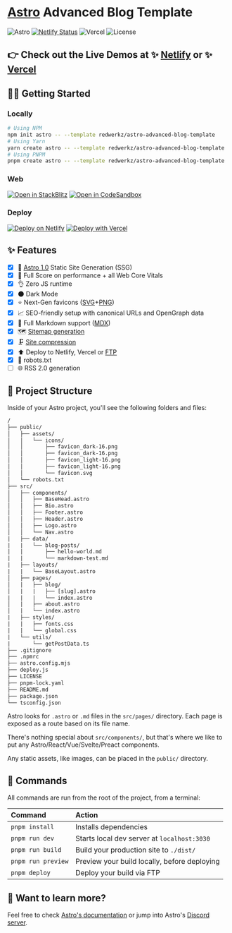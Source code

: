 # [Astro](https://astro.build) Advanced Blog Template

![Astro](https://img.shields.io/badge/astro-1.9.0-blue) [![Netlify Status](https://api.netlify.com/api/v1/badges/acde8324-2040-411a-994d-516b6b2f63a8/deploy-status)](https://app.netlify.com/sites/astro-advanced-blog-template/deploys) ![Vercel](https://therealsujitk-vercel-badge.vercel.app/?app=astro-advanced-blog-template) ![License](https://img.shields.io/badge/license-MIT-blue)

## 👉 Check out the Live Demos at ✨ [Netlify](https://astro-advanced-blog-template.netlify.app/) or ✨ [Vercel](https://astro-advanced-blog-template.vercel.app/)

## 👩‍🚀 Getting Started

### Locally

```sh
# Using NPM
npm init astro -- --template redwerkz/astro-advanced-blog-template
# Using Yarn
yarn create astro -- --template redwerkz/astro-advanced-blog-template
# Using PNPM
pnpm create astro -- --template redwerkz/astro-advanced-blog-template
```

### Web

[![Open in StackBlitz](https://developer.stackblitz.com/img/open_in_stackblitz.svg)](https://stackblitz.com/gitlab/withastro/astro-advanced-blog-template)
[![Open in CodeSandbox](https://codesandbox.io/static/img/play-codesandbox.svg)](https://codesandbox.io/s/github/redwerkz/astro-advanced-blog-template/tree/main)

### Deploy

[![Deploy on Netlify](https://netlify.com/img/deploy/button.svg)](https://app.netlify.com/start/deploy?repository=https://gitlab.com/withastro/astro-advanced-blog)
[![Deploy with Vercel](https://vercel.com/button)](https://vercel.com/new/clone?repository-url=https%3A%2F%2Fgitlab.com%2Fwithastro%2Fastro-advanced-blog-template)

## ✨ Features

- [x] 🚀 [Astro 1.0](https://astro.build/blog/astro-1/) Static Site Generation (SSG)
- [x] 💯 Full Score on performance + all Web Core Vitals
- [x] 👌 Zero JS runtime
- [x] 🌑 Dark Mode
- [x] ⭐ Next-Gen favicons ([SVG](https://caniuse.com/link-icon-svg)+[PNG](https://caniuse.com/link-icon-png))
- [x] 📈 SEO-friendly setup with canonical URLs and OpenGraph data
- [x] 📝 Full Markdown support ([MDX](https://mdxjs.com/))
- [x] 🗺 [Sitemap generation](https://docs.astro.build/en/guides/integrations-guide/sitemap/)
- [x] 🗜️ [Site compression](https://github.com/Playform/astro-compress#readme)
- [x] ⬆️ Deploy to Netlify, Vercel or [FTP](https://github.com/simonh1000/ftp-deploy#readme)
- [x] 🤖 robots.txt
- [ ] 🌐 RSS 2.0 generation

## 🚀 Project Structure

Inside of your Astro project, you'll see the following folders and files:

```txt
/
├── public/
│   ├── assets/
│   │   └── icons/
│   │       ├── favicon_dark-16.png
│   │       ├── favicon_dark-16.png
│   │       ├── favicon_light-16.png
│   │       ├── favicon_light-16.png
│   │       └── favicon.svg
│   └── robots.txt
├── src/
│   ├── components/
│   │   ├── BaseHead.astro
│   │   ├── Bio.astro
│   │   ├── Footer.astro
│   │   ├── Header.astro
│   │   ├── Logo.astro
│   │   └── Nav.astro
|   ├── data/
|   |   └── blog-posts/
|   |       ├── hello-world.md
|   |       └── markdown-test.md
|   ├── layouts/
|   |   └── BaseLayout.astro
│   ├── pages/
│   |   ├── blog/
│   |   |   ├── [slug].astro
|   |   |   └── index.astro
│   |   ├── about.astro
│   |   └── index.astro
|   ├── styles/
|   |   ├── fonts.css
|   |   └── global.css
|   └── utils/
|       └── getPostData.ts
├── .gitignore
├── .npmrc
├── astro.config.mjs
├── deploy.js
├── LICENSE
├── pnpm-lock.yaml
├── README.md
├── package.json
└── tsconfig.json
```

Astro looks for `.astro` or `.md` files in the `src/pages/` directory. Each page is exposed as a route based on its file name.

There's nothing special about `src/components/`, but that's where we like to put any Astro/React/Vue/Svelte/Preact components.

Any static assets, like images, can be placed in the `public/` directory.

## 🧞 Commands

All commands are run from the root of the project, from a terminal:

| Command            | Action                                       |
| :----------------- | :------------------------------------------- |
| `pnpm install`     | Installs dependencies                        |
| `pnpm run dev`     | Starts local dev server at `localhost:3030`  |
| `pnpm run build`   | Build your production site to `./dist/`      |
| `pnpm run preview` | Preview your build locally, before deploying |
| `pnpm deploy`      | Deploy your build via FTP                    |

## 👀 Want to learn more?

Feel free to check [Astro's documentation](https://github.com/withastro/astro) or jump into Astro's [Discord server](https://astro.build/chat).
